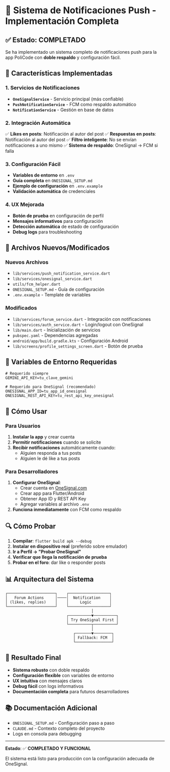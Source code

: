 # 🔔 Sistema de Notificaciones Push - Implementación Completa

## ✅ Estado: COMPLETADO

Se ha implementado un sistema completo de notificaciones push para la app PoliCode con **doble respaldo** y configuración fácil.

## 🚀 Características Implementadas

### 1. Servicios de Notificaciones

- **`OneSignalService`** - Servicio principal (más confiable)
- **`PushNotificationService`** - FCM como respaldo automático
- **`NotificationService`** - Gestión en base de datos

### 2. Integración Automática

✅ **Likes en posts**: Notificación al autor del post
✅ **Respuestas en posts**: Notificación al autor del post
✅ **Filtro inteligente**: No se envían notificaciones a uno mismo
✅ **Sistema de respaldo**: OneSignal → FCM si falla

### 3. Configuración Fácil

- **Variables de entorno** en `.env`
- **Guía completa** en `ONESIGNAL_SETUP.md`
- **Ejemplo de configuración** en `.env.example`
- **Validación automática** de credenciales

### 4. UX Mejorada

- **Botón de prueba** en configuración de perfil
- **Mensajes informativos** para configuración
- **Detección automática** de estado de configuración
- **Debug logs** para troubleshooting

## 📁 Archivos Nuevos/Modificados

### Nuevos Archivos
- `lib/services/push_notification_service.dart`
- `lib/services/onesignal_service.dart`
- `utils/fcm_helper.dart`
- `ONESIGNAL_SETUP.md` - Guía de configuración
- `.env.example` - Template de variables

### Modificados
- `lib/services/forum_service.dart` - Integración con notificaciones
- `lib/services/auth_service.dart` - Login/logout con OneSignal
- `lib/main.dart` - Inicialización de servicios
- `pubspec.yaml` - Dependencias agregadas
- `android/app/build.gradle.kts` - Configuración Android
- `lib/screens/profile_settings_screen.dart` - Botón de prueba

## 🔧 Variables de Entorno Requeridas

```env
# Requerido siempre
GEMINI_API_KEY=tu_clave_gemini

# Requerido para OneSignal (recomendado)
ONESIGNAL_APP_ID=tu_app_id_onesignal
ONESIGNAL_REST_API_KEY=tu_rest_api_key_onesignal
```

## 🎯 Cómo Usar

### Para Usuarios
1. **Instalar la app** y crear cuenta
2. **Permitir notificaciones** cuando se solicite
3. **Recibir notificaciones** automáticamente cuando:
   - Alguien responda a tus posts
   - Alguien le dé like a tus posts

### Para Desarrolladores
1. **Configurar OneSignal**:
   - Crear cuenta en [OneSignal.com](https://onesignal.com)
   - Crear app para Flutter/Android
   - Obtener App ID y REST API Key
   - Agregar variables al archivo `.env`
2. **Funciona inmediatamente** con FCM como respaldo

## 🔍 Cómo Probar

1. **Compilar**: `flutter build apk --debug`
2. **Instalar en dispositivo real** (preferido sobre emulador)
3. **Ir a Perfil → "Probar OneSignal"**
4. **Verificar que llega la notificación de prueba**
5. **Probar en el foro**: dar like o responder posts

## 📊 Arquitectura del Sistema

```
┌─────────────────────┐    ┌──────────────────┐
│   Forum Actions     │────│  Notification    │
│ (likes, replies)    │    │     Logic        │
└─────────────────────┘    └──────────────────┘
                                      │
                           ┌──────────▼──────────┐
                           │ Try OneSignal First │
                           └──────────┬──────────┘
                                      │
                              ┌───────▼────────┐
                              │ Fallback: FCM  │
                              └────────────────┘
```

## 🎉 Resultado Final

- **Sistema robusto** con doble respaldo
- **Configuración flexible** con variables de entorno
- **UX intuitiva** con mensajes claros
- **Debug fácil** con logs informativos
- **Documentación completa** para futuros desarrolladores

## 📚 Documentación Adicional

- `ONESIGNAL_SETUP.md` - Configuración paso a paso
- `CLAUDE.md` - Contexto completo del proyecto
- Logs en consola para debugging

---

**Estado**: ✅ **COMPLETADO Y FUNCIONAL**

El sistema está listo para producción con la configuración adecuada de OneSignal.